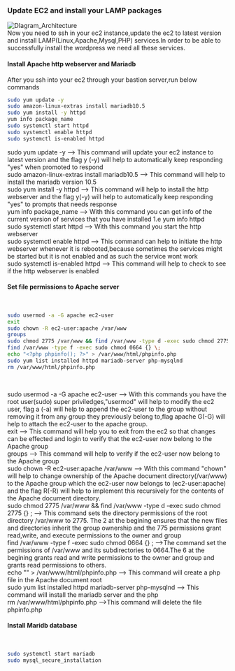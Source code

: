 ### Update EC2 and install your LAMP packages

![DIagram_Architecture](https://github.com/AdventureLouis/Wordpress_Deployment_To_AWS_2/assets/161846069/fc01464b-1570-4cc3-b129-d07a16117133)
<br>
Now you need to ssh in your ec2 instance,update the ec2 to latest version and install LAMP(Linux,Apache,Mysql,PHP) services.In order to be able to successfully install the wordpress we need all these services.
<br>

#### Install Apache http webserver and Mariadb
After you ssh into your ec2 through your bastion server,run below commands

``` bash
sudo yum update -y
sudo amazon-linux-extras install mariadb10.5
sudo yum install -y httpd
yum info package_name
sudo systemctl start httpd
sudo systemctl enable httpd
sudo systemctl is-enabled httpd

```
sudo yum update -y --> This command will update your ec2 instance to latest version and the flag y (-y) will help to automatically keep responding "yes" when promoted to respond
<br>
sudo amazon-linux-extras install mariadb10.5 --> This command will help to install the mariadb version 10.5
<br>
sudo yum install -y httpd --> This command will help to install the http webserver and the flag y(-y) will help to automatically keep responding "yes" to prompts that needs response
<br>
yum info package_name --> With this command you can get info of the current version of services that you have installed 1.e yum info httpd
<br>
sudo systemctl start httpd --> With this command you start the http webserver
<br>
sudo systemctl enable httpd --> This command can help to initiate the http webserver whenever it is rebooted,because sometimes the services might be started but it is not enabled and as such the service wont work
<br>
sudo systemctl is-enabled httpd --> This command will help to check to see if the http webserver is enabled

#### Set file permissions to Apache server
<br>

```bash
sudo usermod -a -G apache ec2-user
exit
sudo chown -R ec2-user:apache /var/www
groups
sudo chmod 2775 /var/www && find /var/www -type d -exec sudo chmod 2775 {} \;
find /var/www -type f -exec sudo chmod 0664 {} \;
echo "<?php phpinfo(); ?>" > /var/www/html/phpinfo.php
sudo yum list installed httpd mariadb-server php-mysqlnd
rm /var/www/html/phpinfo.php
```
<br>

sudo usermod -a -G apache ec2-user --> With this commands you have the root user(sudo) super priviledges,"usermod" will help to modify the ec2 user, flag a (-a) will help to append the ec2-user to the group without removing it from any group they previously belong to,flag apache G(-G) will help to attach the ec2-user to the apache group.
<br>
exit --> This command will help you to exit from the ec2 so that changes can be effected and login to verify that the ec2-user now belong to the Apache group
<br>
groups --> This command will help to verify if the ec2-user now belong to the Apache group
<br>
sudo chown -R ec2-user:apache /var/www --> With this command "chown" will help to change ownership of the Apache document directory(/var/www)
to the Apache group which the ec2-user now belongs to (ec2-user:apache) and the flag R(-R) will help to implement this recursively for the contents of the Apache document directory.
<br>
sudo chmod 2775 /var/www && find /var/www -type d -exec sudo chmod 2775 {} \; --> This command sets the directory permissions of the root directory /var/www to 2775. The 2 at the begining ensures that the new files and directories inherit the group ownership and the 775 permissions grant read,write, and execute permissions to the owner and group
<br>
find /var/www -type f -exec sudo chmod 0664 {} \; -->The command set the permissions of /var/www and its subdirectories to 0664.The
6 at the begining grants read and write permissions to the owner and group and grants read permissions to others.
<br>
echo "<?php phpinfo(); ?>" > /var/www/html/phpinfo.php --> This command will create a php file in the Apache document root
<br>
sudo yum list installed httpd mariadb-server php-mysqlnd --> This command will install the mariadb server and the php
<br>
rm /var/www/html/phpinfo.php -->This command will delete the file phpinfo.php


#### Install Maridb database
<br>

```bash
sudo systemctl start mariadb
sudo mysql_secure_installation

```



